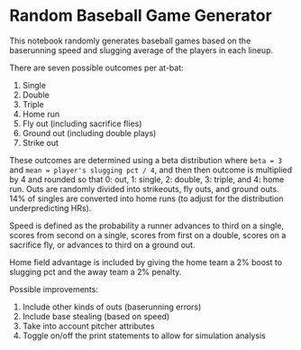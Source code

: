 # Random Baseball Game Generator

This notebook randomly generates baseball games based on the baserunning speed and slugging average of the players in each lineup.

There are seven possible outcomes per at-bat:
  1. Single
  2. Double
  3. Triple
  4. Home run
  5. Fly out (including sacrifice flies)
  6. Ground out (including double plays)
  7. Strike out

These outcomes are determined using a beta distribution where `beta = 3` and `mean = player's slugging pct / 4`, and then then outcome is multiplied by 4 and rounded so that 0: out, 1: single, 2: double, 3: triple, and 4: home run. Outs are randomly divided into strikeouts, fly outs, and ground outs. 14% of singles are converted into home runs (to adjust for the distribution underpredicting HRs).

Speed is defined as the probability a runner advances to third on a single, scores from second on a single, scores from first on a double, scores on a sacrifice fly, or advances to third on a ground out.

Home field advantage is included by giving the home team a 2% boost to slugging pct and the away team a 2% penalty.

Possible improvements:
  1. Include other kinds of outs (baserunning errors)
  2. Include base stealing (based on speed)
  3. Take into account pitcher attributes
  4. Toggle on/off the print statements to allow for simulation analysis
